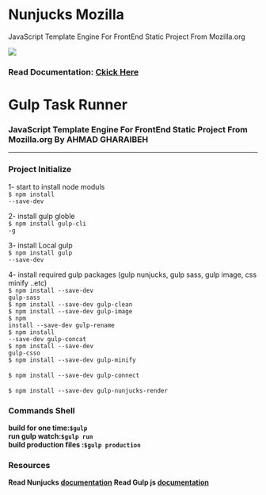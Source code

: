 # Nunjucks Mozilla
JavaScript Template Engine For FrontEnd Static Project From Mozilla.org

![](./app⁩/⁨image⁩/nunjucks.png)
<h3>Read Documentation: <a href="https://ahmadfox.github.io/nunjucks/" target="_blank">Ckick Here</a></h3>

<h1>Gulp Task Runner</h1>
<h3> JavaScript Template Engine For FrontEnd Static Project From Mozilla.org <b>By AHMAD GHARAIBEH</b></h3>

----------------------------------
<h3>Project Initialize</h3>

1- start to install node moduls
<br>
<code>$ npm install --save-dev</code>

2- install gulp globle
<br>
<code>$ npm install gulp-cli -g</code>

3- install Local gulp 
<br>
<code>$ npm install gulp --save-dev</code>

4- install required gulp packages (gulp nunjucks, gulp sass, gulp image, css minify ..etc)
<br>
<code>$ npm install --save-dev gulp-sass</code>
<br>
<code>$ npm install --save-dev gulp-clean</code>
<br>
<code>$ npm install --save-dev gulp-image</code>
<br>
<code>$ npm install --save-dev gulp-rename</code>
<br>
<code>$ npm install --save-dev gulp-concat</code>
<br>
<code>$ npm install --save-dev gulp-csso</code>
<br>
<code>$ npm install --save-dev gulp-minify</code>
<br>
<br>
<code>$ npm install --save-dev gulp-connect</code>
<br>
<br>
<code>$ npm install --save-dev gulp-nunjucks-render</code>
<br>

<h3>Commands Shell</h3>
<b>build for one time:<code>$gulp</code></b>
<br>
<b>run gulp watch:<code>$gulp run</code></b>
<br>
<b>build production files :<code>$gulp production</code></b>
<br>

<h3>Resources</h3>
<b>Read Nunjucks <a href="https://mozilla.github.io/nunjucks/" target="_blank">documentation</a></b>
<b>Read Gulp js <a href="https://github.com/gulpjs/gulp/blob/v3.9.1/docs/API.md" target="_blank">documentation</a></b>

